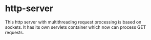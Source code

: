 # http-server

This http server with multithreading request processing is based on sockets. 
It has its own servlets container which now can process GET requests.

